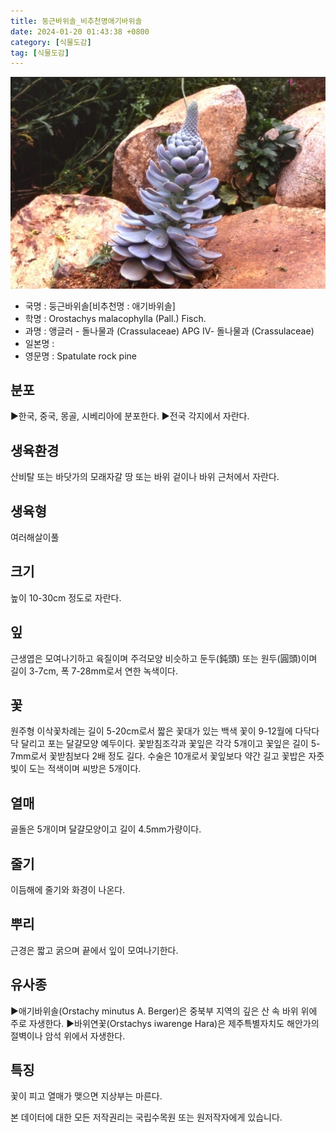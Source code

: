 ```yaml
---
title: 둥근바위솔_비추천명애기바위솔
date: 2024-01-20 01:43:38 +0800
category: [식물도감]
tag: [식물도감]
---
```




![둥근바위솔[비추천명 : 애기바위솔]](/assets/img/fileUpload/plants/basic/Crassulaceae/Orostachys/18343/1_th2.JPG)
- 국명 : 둥근바위솔[비추천명 : 애기바위솔]
- 학명 : Orostachys malacophylla (Pall.) Fisch.
- 과명 : 앵글러 - 돌나물과 (Crassulaceae) APG Ⅳ- 돌나물과 (Crassulaceae)
- 일본명 : 
- 영문명 : Spatulate rock pine


## 분포
▶한국, 중국, 몽골, 시베리아에 분포한다.
▶전국 각지에서 자란다.
## 생육환경
산비탈 또는 바닷가의 모래자갈 땅 또는 바위 겉이나 바위 근처에서 자란다.
## 생육형
여러해살이풀 
## 크기
높이 10-30cm 정도로 자란다.
## 잎
근생엽은 모여나기하고 육질이며 주걱모양 비슷하고 둔두(鈍頭) 또는 원두(圓頭)이며 길이 3-7cm, 폭 7-28mm로서 연한 녹색이다.
## 꽃
원주형 이삭꽃차례는 길이 5-20cm로서 짧은 꽃대가 있는 백색 꽃이 9-12월에 다닥다닥 달리고 포는 달걀모양 예두이다. 꽃받침조각과 꽃잎은 각각 5개이고 꽃잎은 길이 5-7mm로서 꽃받침보다 2배 정도 길다. 수술은 10개로서 꽃잎보다 약간 길고 꽃밥은 자줏빛이 도는 적색이며 씨방은 5개이다.
## 열매
골돌은 5개이며 달걀모양이고 길이 4.5mm가량이다.
## 줄기
이듬해에 줄기와 화경이 나온다.
## 뿌리
근경은 짧고 굵으며 끝에서 잎이 모여나기한다.
## 유사종
▶애기바위솔(Orstachy minutus A. Berger)은 중북부 지역의 깊은 산 속 바위 위에 주로 자생한다.
▶바위연꽃(Orstachys iwarenge Hara)은 제주특별자치도 해안가의 절벽이나 암석 위에서 자생한다.
## 특징
꽃이 피고 열매가 맺으면 지상부는 마른다.






본 데이터에 대한 모든 저작권리는 국립수목원 또는 원저작자에게 있습니다.
